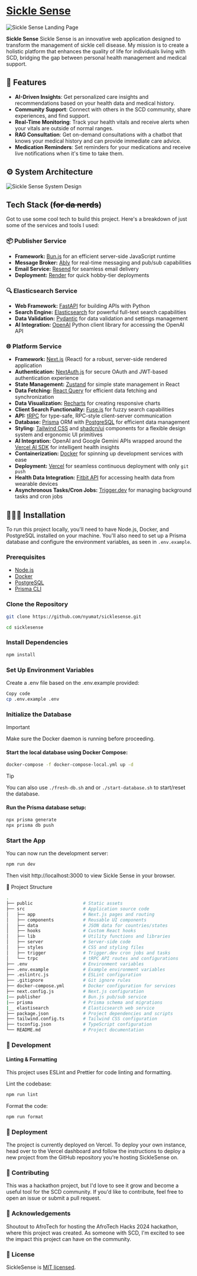 # [Sickle Sense](https://sicklesense.vercel.app/)

![Sickle Sense Landing Page](/public/preview.png)

**Sickle Sense** Sickle Sense is an innovative web application designed to transform the management of sickle cell disease. My mission is to create a holistic platform that enhances the quality of life for individuals living with SCD, bridging the gap between personal health management and medical support.

## 🚀 Features

- **AI-Driven Insights**: Get personalized care insights and recommendations based on your health data and medical history.
- **Community Support**: Connect with others in the SCD community, share experiences, and find support.
- **Real-Time Monitoring**: Track your health vitals and receive alerts when your vitals are outside of normal ranges.
- **RAG Consultation**: Get on-demand consultations with a chatbot that knows your medical history and can provide immediate care advice.
- **Medication Reminders**: Set reminders for your medications and receive live notifications when it's time to take them.

## ⚙️ System Architecture

![Sickle Sense System Design](/public/system-design.png)

## Tech Stack (~~for da nerds~~)

Got to use some cool tech to build this project. Here's a breakdown of just some of the services and tools I used:

### 📦 Publisher Service
- **Framework:** [Bun.js](https://bun.sh/) for an efficient server-side JavaScript runtime
- **Message Broker:** [Ably](https://ably.com/) for real-time messaging and pub/sub capabilities
- **Email Service:** [Resend](https://resend.com/) for seamless email delivery
- **Deployment:** [Render](https://render.com/) for quick hobby-tier deployments

### 🔍 Elasticsearch Service
- **Web Framework:** [FastAPI](https://fastapi.tiangolo.com/) for building APIs with Python
- **Search Engine:** [Elasticsearch](https://www.elastic.co/elasticsearch/) for powerful full-text search capabilities
- **Data Validation:** [Pydantic](https://pydantic-docs.helpmanual.io/) for data validation and settings management
- **AI Integration:** [OpenAI](https://pypi.org/project/openai/) Python client library for accessing the OpenAI API

### 🌐 Platform Service
- **Framework:** [Next.js](https://nextjs.org/) (React) for a robust, server-side rendered application
- **Authentication:** [NextAuth.js](https://next-auth.js.org/) for secure OAuth and JWT-based authentication experience
- **State Management:** [Zustand](https://github.com/pmndrs/zustand) for simple state management in React
- **Data Fetching:** [React Query](https://react-query.tanstack.com/) for efficient data fetching and synchronization
- **Data Visualization:** [Recharts](https://recharts.org/en-US/) for creating responsive charts
- **Client Search Functionality:** [Fuse.js](https://fusejs.io/) for fuzzy search capabilities
- **API:** [tRPC](https://trpc.io/) for type-safe, RPC-style client-server communication
- **Database:** [Prisma](https://prisma.io/) ORM with [PostgreSQL](https://www.postgresql.org/) for efficient data management
- **Styling:** [Tailwind CSS](https://tailwindcss.com/) and [shadcn/ui](https://ui.shadcn.com/) components for a flexible design system and ergonomic UI primitives
- **AI Integration:** OpenAI and Google Gemini APIs wrapped around the [Vercel AI SDK](https://sdk.vercel.ai/) for intelligent health insights
- **Containerization:** [Docker](https://www.docker.com/) for spinning up development services with ease
- **Deployment:** [Vercel](https://vercel.com/) for seamless continuous deployment with only `git push`
- **Health Data Integration:** [Fitbit API](https://dev.fitbit.com/build/reference/web-api/) for accessing health data from wearable devices
- **Asynchronous Tasks/Cron Jobs:** [Trigger.dev](https://trigger.dev/) for managing background tasks and cron jobs

## 🧑🏿‍💻 Installation

To run this project locally, you'll need to have Node.js, Docker, and PostgreSQL installed on your machine. You'll also need to set up a Prisma database and configure the environment variables, as seen in `.env.example`.

### Prerequisites

- [Node.js](https://nodejs.org/)
- [Docker](https://www.docker.com/)
- [PostgreSQL](https://www.postgresql.org/)
- [Prisma CLI](https://www.prisma.io/docs/getting-started/setup-prisma/start-from-scratch-typescript-postgres)

### Clone the Repository

```bash
git clone https://github.com/nyumat/sicklesense.git
```

```bash
cd sicklesense
```

### Install Dependencies

```bash
npm install
```

### Set Up Environment Variables

Create a .env file based on the .env.example provided:

```bash
Copy code
cp .env.example .env
```

### Initialize the Database

> [!IMPORTANT]  
> Make sure the Docker daemon is running before proceeding. 

#### Start the local database using Docker Compose:

```bash
docker-compose -f docker-compose-local.yml up -d
```

> [!TIP]
> You can also use `./fresh-db.sh` and or `./start-database.sh` to start/reset the database.

#### Run the Prisma database setup:

```bash
npx prisma generate
npx prisma db push
```

### Start the App

You can now run the development server:

```bash
npm run dev
```

Then visit http://localhost:3000 to view Sickle Sense in your browser.

📁 Project Structure

```bash
.
├── public                   # Static assets
├── src                      # Application source code
│   ├── app                  # Next.js pages and routing
│   ├── components           # Reusable UI components
│   ├── data                 # JSON data for countries/states
│   ├── hooks                # Custom React hooks
│   ├── lib                  # Utility functions and libraries
│   ├── server               # Server-side code
│   ├── styles               # CSS and styling files
│   ├── trigger              # Trigger.dev cron jobs and tasks
│   └── trpc                 # tRPC API routes and configurations
├── .env                     # Environment variables
├── .env.example             # Example environment variables
├── .eslintrc.js             # ESLint configuration
├── .gitignore               # Git ignore rules
├── docker-compose.yml       # Docker configuration for services
├── next.config.js           # Next.js configuration
|—— publisher                # Bun.js pub/sub service
|—— prisma                   # Prisma schema and migrations
|__ elastisearch             # Elasticsearch web service
├── package.json             # Project dependencies and scripts
├── tailwind.config.ts       # Tailwind CSS configuration
├── tsconfig.json            # TypeScript configuration
└── README.md                # Project documentation
```

### 🔧 Development

#### Linting & Formatting

This project uses ESLint and Prettier for code linting and formatting.

Lint the codebase:

```bash
npm run lint
```

Format the code:

```bash
npm run format
```

### 🚀 Deployment

The project is currently deployed on Vercel. To deploy your own instance, head over to the Vercel dashboard and follow the instructions to deploy a new project from the GitHub repository you're hosting SickleSense on.

### 🤝 Contributing

This was a hackathon project, but I'd love to see it grow and become a useful tool for the SCD community. If you'd like to contribute, feel free to open an issue or submit a pull request.

### 🙏 Acknowledgements

Shoutout to AfroTech for hosting the AfroTech Hacks 2024 hackathon, where this project was created. As someone with SCD, I'm excited to see the impact this project can have on the community.

### 📄 License

SickleSense is [MIT licensed](/LICENSE).

